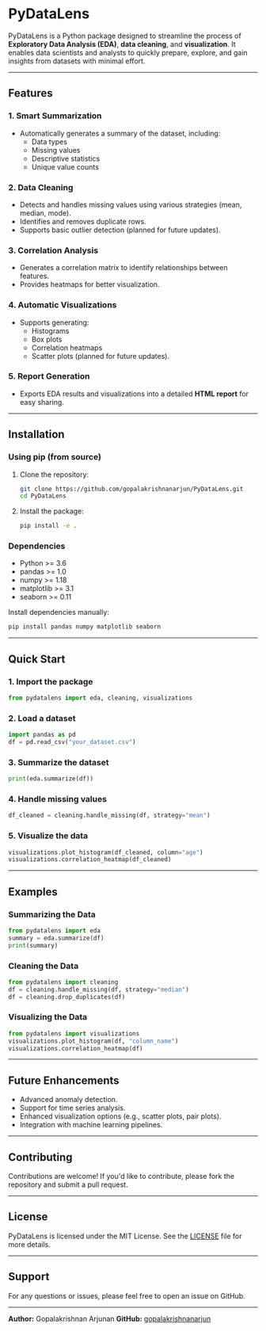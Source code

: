 
# PyDataLens

PyDataLens is a Python package designed to streamline the process of **Exploratory Data Analysis (EDA)**, **data cleaning**, and **visualization**. 
It enables data scientists and analysts to quickly prepare, explore, and gain insights from datasets with minimal effort.

---

## Features

### 1. **Smart Summarization**
- Automatically generates a summary of the dataset, including:
  - Data types
  - Missing values
  - Descriptive statistics
  - Unique value counts

### 2. **Data Cleaning**
- Detects and handles missing values using various strategies (mean, median, mode).
- Identifies and removes duplicate rows.
- Supports basic outlier detection (planned for future updates).

### 3. **Correlation Analysis**
- Generates a correlation matrix to identify relationships between features.
- Provides heatmaps for better visualization.

### 4. **Automatic Visualizations**
- Supports generating:
  - Histograms
  - Box plots
  - Correlation heatmaps
  - Scatter plots (planned for future updates).

### 5. **Report Generation**
- Exports EDA results and visualizations into a detailed **HTML report** for easy sharing.

---

## Installation

### Using pip (from source)
1. Clone the repository:
   ```bash
   git clone https://github.com/gopalakrishnanarjun/PyDataLens.git
   cd PyDataLens
   ```
2. Install the package:
   ```bash
   pip install -e .
   ```

### Dependencies
- Python >= 3.6
- pandas >= 1.0
- numpy >= 1.18
- matplotlib >= 3.1
- seaborn >= 0.11

Install dependencies manually:
```bash
pip install pandas numpy matplotlib seaborn
```

---

## Quick Start

### 1. Import the package
```python
from pydatalens import eda, cleaning, visualizations
```

### 2. Load a dataset
```python
import pandas as pd
df = pd.read_csv("your_dataset.csv")
```

### 3. Summarize the dataset
```python
print(eda.summarize(df))
```

### 4. Handle missing values
```python
df_cleaned = cleaning.handle_missing(df, strategy="mean")
```

### 5. Visualize the data
```python
visualizations.plot_histogram(df_cleaned, column="age")
visualizations.correlation_heatmap(df_cleaned)
```

---

## Examples

### Summarizing the Data
```python
from pydatalens import eda
summary = eda.summarize(df)
print(summary)
```

### Cleaning the Data
```python
from pydatalens import cleaning
df = cleaning.handle_missing(df, strategy="median")
df = cleaning.drop_duplicates(df)
```

### Visualizing the Data
```python
from pydatalens import visualizations
visualizations.plot_histogram(df, "column_name")
visualizations.correlation_heatmap(df)
```

---

## Future Enhancements
- Advanced anomaly detection.
- Support for time series analysis.
- Enhanced visualization options (e.g., scatter plots, pair plots).
- Integration with machine learning pipelines.

---

## Contributing
Contributions are welcome! If you'd like to contribute, please fork the repository and submit a pull request.

---

## License
PyDataLens is licensed under the MIT License. See the [LICENSE](LICENSE) file for more details.

---

## Support
For any questions or issues, please feel free to open an issue on GitHub.

---

**Author:** Gopalakrishnan Arjunan 
**GitHub:** [gopalakrishnanarjun](https://github.com/gopalakrishnanarjun)
